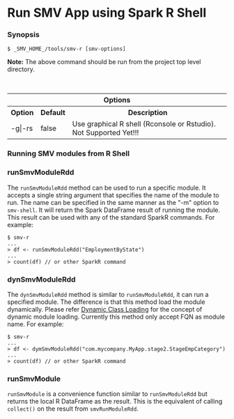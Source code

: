 # Run SMV App using Spark R Shell

### Synopsis
```shell
$ _SMV_HOME_/tools/smv-r [smv-options]
```

**Note:**  The above command should be run from the project top level directory.

<br>
<table>

<tr>
<th colspan="3">Options</th>
</tr>

<tr>
<th>Option</th>
<th>Default</th>
<th>Description</th>
</tr>

<tr>
<td>-g|-rs</td>
<td>false</td>
<td>Use graphical R shell (Rconsole or Rstudio). Not Supported Yet!!!</td>
</tr>

</table>


### Running SMV modules from R Shell

### runSmvModuleRdd

The `runSmvModuleRdd` method can be used to run a specific module.  It accepts a single string argument that specifies the name of the module to run.  The name can be specified in the same manner as the "-m" option to `smv-shell`.  It will return the Spark DataFrame result of running the module.  This result can be used with any of the standard SparkR commands.
For example:

```shell
$ smv-r
...
> df <- runSmvModuleRdd("EmploymentByState")
...
> count(df) // or other SparkR command
```

### dynSmvModuleRdd

The `dynSmvModuleRdd` method is similar to `runSmvModuleRdd`, it can run a specified
module. The difference is that this method load the module dynamically. Please refer
[Dynamic Class Loading](class_loader.md) for the concept of dynamic module loading.
Currently this method only accept FQN as module name.
For example:

```shell
$ smv-r
...
> df <- dymSmvModuleRdd("com.mycompany.MyApp.stage2.StageEmpCategory")
...
> count(df) // or other SparkR command
```


### runSmvModule

`runSmvModule` is a convenience function similar to `runSmvModuleRdd` but returns the local R DataFrame as the result.  This is the equivalent of calling `collect()` on the result from `smvRunModuleRdd`.
